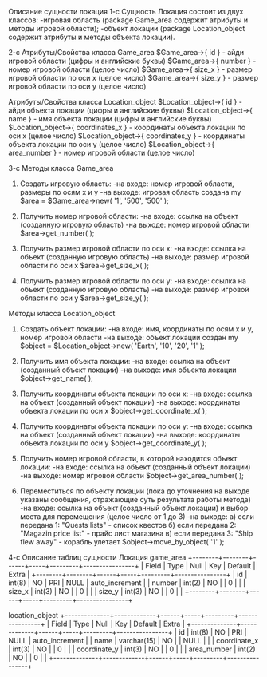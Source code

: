 Описание сущности локация
1-с Сущность Локация состоит из двух классов:
 -игровая область (package Game_area содержит атрибуты и методы игровой области);
 -объект локации (package Location_object содержит атрибуты и методы объекта локации). 

2-с Атрибуты/Свойства класса Game_area
$Game_area->{ id } - айди игровой области (цифры и английские буквы)
$Game_area->{ number } - номер игровой области (целое число)
$Game_area->{ size_x } - размер игровой области по оси x (целое число)
$Game_area->{ size_y } - размер игровой области по оси y (целое число)

Атрибуты/Свойства класса Location_object
$Location_object->{ id } - айди объекта локации (цифры и английские буквы)
$Location_object->{ name } - имя объекта локации (цифры и английские буквы)
$Location_object->{ coordinates_x } - координаты объекта локации по оси x (целое число)
$Location_object->{ coordinates_y } - координаты объекта локации по оси y (целое число)
$Location_object->{ area_number } - номер игровой области (целое число)

3-с Методы класса Game_area
1. Cоздать игровую область:
 -на входе: номер игровой области, размеры по осям x и y
 -на выходе: игровая область создана
my $area = $Game_area->new( '1', '500', '500' );

2. Получить номер игровой области:
 -на входе: ссылка на объект (созданную игровую область)
 -на выходе: номер игровой области
$area->get_number( );

3. Получить размер игровой области по оси x:
 -на входе: ссылка на объект (созданную игровую область)
 -на выходе: размер игровой области по оси x
$area->get_size_x( );

4. Получить размер игровой области по оси y:
 -на входе: ссылка на объект (созданную игровую область)
 -на выходе: размер игровой области по оси y
$area->get_size_y( );

Методы класса Location_object
1. Cоздать объект локации:
 -на входе: имя, координаты по осям x и y, номер игровой области
 -на выходе: объект локации создан
my $object = $Location_object->new( 'Earth', '10', '20', '1' );

2. Получить имя объекта локации:
 -на входе: ссылка на объект (созданный объект локации)
 -на выходе: имя объекта локации
$object->get_name( );

3. Получить координаты объекта локации по оси x:
 -на входе: ссылка на объект (созданный объект локации)
 -на выходе: координаты объекта локации по оси x
$object->get_coordinate_x( );

4. Получить координаты объекта локации по оси y:
 -на входе: ссылка на объект (созданный объект локации)
 -на выходе: координаты объекта локации по оси y
$object->get_coordinate_y( );

5. Получить номер игровой области, в которой находится объект локации:
 -на входе: ссылка на объект (созданный объект локации)
 -на выходе: номер игровой области
$object->get_area_number( );

6. Переместиться по объекту локации (пока до уточнения на выходе указаны сообщения, отражающие суть результата работы метода)
-на входе: ссылка на объект (созданный объект локации) и выбор места для перемещения (целое число от 1 до 3)
-на выходе:
 а) если передана 1: "Quests lists" - список квестов
 б) если передана 2: "Magazin price list" - прайс лист магазина
 в) если передана 3: "Ship flew away" - корабль улетает
$object->move_by_object( '1' );

4-с Описание таблиц сущности Локация
game_area
+--------+--------+------+-----+---------+----------------+
| Field  | Type   | Null | Key | Default | Extra          |
+--------+--------+------+-----+---------+----------------+
| id     | int(8) | NO   | PRI | NULL    | auto_increment |
| number | int(2) | NO   |     | 0       |                |
| size_x | int(3) | NO   |     | 0       |                |
| size_y | int(3) | NO   |     | 0       |                |
+--------+--------+------+-----+---------+----------------+

location_object
+--------------+-------------+------+-----+---------+----------------+
| Field        | Type        | Null | Key | Default | Extra          |
+--------------+-------------+------+-----+---------+----------------+
| id           | int(8)      | NO   | PRI | NULL    | auto_increment |
| name         | varchar(15) | NO   |     | NULL    |                |
| coordinate_x | int(3)      | NO   |     | 0       |                |
| coordinate_y | int(3)      | NO   |     | 0       |                |
| area_number  | int(2)      | NO   |     | 0       |                |
+--------------+-------------+------+-----+---------+----------------+